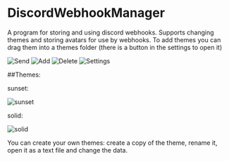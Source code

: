 # DiscordWebhookManager
A program for storing and using discord webhooks. Supports changing themes and storing avatars for use by webhooks.
To add themes you can drag them into a themes folder (there is a button in the settings to open it)

![Send](https://i.ibb.co/L1DYQMX/image.png)
![Add](https://i.ibb.co/Mg5KzvW/image.png)
![Delete](https://i.ibb.co/rHmHd8M/image.png)
![Settings](https://i.ibb.co/GMTYQ4f/image.png)

##Themes:

sunset:

![sunset](https://i.ibb.co/7Ywtxpg/image.png)

solid:

![solid](https://i.ibb.co/3FfWDBG/image.png)

You can create your own themes: create a copy of the theme, rename it, open it as a text file and change the data.
